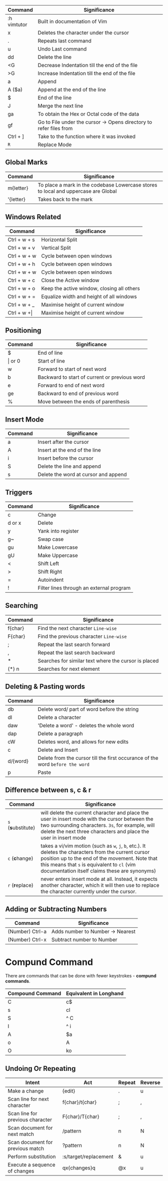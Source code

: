 Command | Significance
--- | ---
:h vimtutor | Built in documentation of Vim
x | Deletes the character under the cursor
. | Repeats last command
u | Undo Last command
dd | Delete the line
<G | Decrease Indentation till the end of the file
>G  |  Increase Indentation till the end of the file
a | Append
A ($a) | Append at the end of the line
$ | End of the line
J | Merge the next line
ga | To obtain the Hex or Octal code of the data
gf | Go to File under the cursor -> Opens directory to refer files from
Ctrl + ] | Take to the function where it was invoked
`R` | Replace Mode

## Global Marks

Command | Significance
---|---
m{letter} | To place a mark in the codebase Lowercase stores to local and uppercase are Global
'{letter} | Takes back to the mark 



## Windows Related

Command | Significance
---|---
Ctrl + w + s | Horizontal Split
Ctrl + w + v | Vertical Split
Ctrl + w + w | Cycle between open windows
Ctrl + w + h | Cycle between open windows
Ctrl + w + w | Cycle between open windows
Ctrl + w + c | Close the Active window
Ctrl + w + o | Keep the active window, closing all others
Ctrl + w + = | Equalize width and height of all windows
Ctrl + w + _ | Maximise height of current window
Ctrl + w +\|  | Maximise height of current window


## Positioning

Command | Significance
---|---
$ | End of line
\| or 0 | Start of line
w | Forward to start of next word
b | Backward to start of current or previous word
e | Forward to end of next word
ge | Backward to end of previous word
% | Move between the ends of parenthesis

## Insert Mode

Command | Significance
---|---
a | Insert after the cursor
A | Insert at the end of the line
i | Insert before the cursor
S | Delete the line and append
s | Delete the word at cursor and append

## Triggers

Command | Significance
---|---
c | Change
d or x | Delete
y | Yank into register
g~ | Swap case
gu | Make Lowercase
gU | Make Uppercase
< | Shift Left
> | Shift Right
= | Autoindent
! | Filter lines through an external program

## Searching 

Command | Significance
---|---
f{char} | Find the next character `Line-wise`
F{char} | Find the previous character `Line-wise`
; | Repeat the last search forward
, | Repeat the last search backward
* | Searches for similar text where the cursor is placed
(*) n | Searches for next element

## Deleting & Pasting words

Command | Significance
---|---
db | Delete word/ part of word before the string
dl | Delete a character
daw | 'Delete a word' - deletes the whole word
dap | Delete a paragraph
cW | Deletes word, and allows for new edits
c | Delete and Insert
d/{word}<CR> | Delete from the cursor till the first occurance of the word `before the word`
p | Paste  

## Difference between s, c & r

Command | Significance
---|---
`s` (**s**ubstitute) | will delete the current character and place the user in insert mode with the cursor between the two surrounding characters. `3s`, for example, will delete the next three characters and place the user in insert mode
`c` (**c**hange) | takes a vi/vim motion (such as `w`, `j`, `b`, etc.). It deletes the characters from the current cursor position up to the end of the movement. Note that this means that `s` is equivalent to `cl` (vim documentation itself claims these are synonyms)
`r` (**r**eplace) | never enters insert mode at all. Instead, it expects another character, which it will then use to replace the character currently under the cursor.

## Adding or Subtracting Numbers

Command | Significance
---|---
(Number) Ctrl-a | Adds number to Number -> Nearest
(Number) Ctrl-x | Subtract number to Number

# Compund Command
There are commands that can be done with fewer keystrokes - **compund commands**. 

Compound Command | Equivalent in Longhand
-----| -----
C | c$
s | cl
S | ^ C
I |  ^ i
A | $a
o | A<CR>
O | ko

## Undoing Or Repeating

Intent | Act | Repeat | Reverse
---|---|---|---
Make a change | {edit} | . | u
Scan line for next character | f{char}/t{char} | ; | ,
Scan line for previous character | F{char}/T{char} | ; | ,
Scan document for next match | /pattern<CR> | n | N
Scan document for previous match |?pattern<CR> | n | N
Perform substitution | :s/target/replacement | & | u
Execute a sequence of changes | qx{changes}q | @x | u